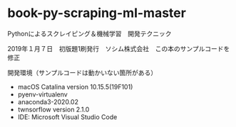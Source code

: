# book-py-scraping-ml-master
Pythonによるスクレイピング＆機械学習　開発テクニック　

2019年１月７日　初版題1刷発行　ソシム株式会社　この本のサンプルコードを修正

開発環境（サンプルコードは動かいない箇所がある）
 - macOS Catalina version 10.15.5(19F101)
 - pyenv-virtualenv
 - anaconda3-2020.02
 - twnsorflow version 2.1.0
 - IDE: Microsoft Visual Studio Code
